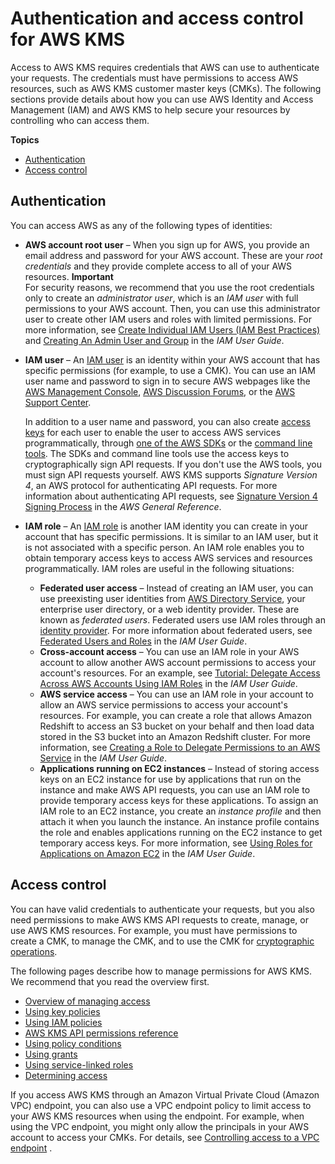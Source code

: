 # Authentication and access control for AWS KMS<a name="control-access"></a>

Access to AWS KMS requires credentials that AWS can use to authenticate your requests\. The credentials must have permissions to access AWS resources, such as AWS KMS customer master keys \(CMKs\)\. The following sections provide details about how you can use AWS Identity and Access Management \(IAM\) and AWS KMS to help secure your resources by controlling who can access them\.

**Topics**
+ [Authentication](#authentication)
+ [Access control](#authorization)

## Authentication<a name="authentication"></a>

You can access AWS as any of the following types of identities:
+ **AWS account root user** – When you sign up for AWS, you provide an email address and password for your AWS account\. These are your *root credentials* and they provide complete access to all of your AWS resources\.
**Important**  
For security reasons, we recommend that you use the root credentials only to create an *administrator user*, which is an *IAM user* with full permissions to your AWS account\. Then, you can use this administrator user to create other IAM users and roles with limited permissions\. For more information, see [Create Individual IAM Users \(IAM Best Practices\)](https://docs.aws.amazon.com/IAM/latest/UserGuide/best-practices.html#create-iam-users) and [Creating An Admin User and Group](https://docs.aws.amazon.com/IAM/latest/UserGuide/getting-started_create-admin-group.html) in the *IAM User Guide*\.
+ **IAM user** – An [IAM user](https://docs.aws.amazon.com/IAM/latest/UserGuide/id_users.html) is an identity within your AWS account that has specific permissions \(for example, to use a CMK\)\. You can use an IAM user name and password to sign in to secure AWS webpages like the [AWS Management Console](https://console.aws.amazon.com/), [AWS Discussion Forums](https://forums.aws.amazon.com/), or the [AWS Support Center](https://console.aws.amazon.com/support/home#/)\.

  In addition to a user name and password, you can also create [access keys](https://docs.aws.amazon.com/IAM/latest/UserGuide/id_credentials_access-keys.html) for each user to enable the user to access AWS services programmatically, through [one of the AWS SDKs](https://aws.amazon.com/tools/#sdk) or the [command line tools](https://aws.amazon.com/tools/#cli)\. The SDKs and command line tools use the access keys to cryptographically sign API requests\. If you don't use the AWS tools, you must sign API requests yourself\. AWS KMS supports *Signature Version 4*, an AWS protocol for authenticating API requests\. For more information about authenticating API requests, see [Signature Version 4 Signing Process](https://docs.aws.amazon.com/general/latest/gr/signature-version-4.html) in the *AWS General Reference*\.
+ **IAM role** – An [IAM role](https://docs.aws.amazon.com/IAM/latest/UserGuide/id_roles.html) is another IAM identity you can create in your account that has specific permissions\. It is similar to an IAM user, but it is not associated with a specific person\. An IAM role enables you to obtain temporary access keys to access AWS services and resources programmatically\. IAM roles are useful in the following situations:
  + **Federated user access** – Instead of creating an IAM user, you can use preexisting user identities from [AWS Directory Service](https://aws.amazon.com/directoryservice/), your enterprise user directory, or a web identity provider\. These are known as *federated users*\. Federated users use IAM roles through an [identity provider](https://docs.aws.amazon.com/IAM/latest/UserGuide/id_roles_providers.html)\. For more information about federated users, see [Federated Users and Roles](https://docs.aws.amazon.com/IAM/latest/UserGuide/introduction_access-management.html#intro-access-roles) in the *IAM User Guide*\.
  + **Cross\-account access** – You can use an IAM role in your AWS account to allow another AWS account permissions to access your account's resources\. For an example, see [Tutorial: Delegate Access Across AWS Accounts Using IAM Roles](https://docs.aws.amazon.com/IAM/latest/UserGuide/tutorial_cross-account-with-roles.html) in the *IAM User Guide*\.
  + **AWS service access** – You can use an IAM role in your account to allow an AWS service permissions to access your account's resources\. For example, you can create a role that allows Amazon Redshift to access an S3 bucket on your behalf and then load data stored in the S3 bucket into an Amazon Redshift cluster\. For more information, see [Creating a Role to Delegate Permissions to an AWS Service](https://docs.aws.amazon.com/IAM/latest/UserGuide/id_roles_create_for-service.html) in the *IAM User Guide*\.
  + **Applications running on EC2 instances** – Instead of storing access keys on an EC2 instance for use by applications that run on the instance and make AWS API requests, you can use an IAM role to provide temporary access keys for these applications\. To assign an IAM role to an EC2 instance, you create an *instance profile* and then attach it when you launch the instance\. An instance profile contains the role and enables applications running on the EC2 instance to get temporary access keys\. For more information, see [Using Roles for Applications on Amazon EC2](https://docs.aws.amazon.com/IAM/latest/UserGuide/id_roles_use_switch-role-ec2.html) in the *IAM User Guide*\.

## Access control<a name="authorization"></a>

You can have valid credentials to authenticate your requests, but you also need permissions to make AWS KMS API requests to create, manage, or use AWS KMS resources\. For example, you must have permissions to create a CMK, to manage the CMK, and to use the CMK for [cryptographic operations](concepts.md#cryptographic-operations)\.

The following pages describe how to manage permissions for AWS KMS\. We recommend that you read the overview first\.
+ [Overview of managing access](control-access-overview.md)
+ [Using key policies](key-policies.md)
+ [Using IAM policies](iam-policies.md)
+ [AWS KMS API permissions reference](kms-api-permissions-reference.md)
+ [Using policy conditions](policy-conditions.md)
+ [Using grants](grants.md)
+ [Using service\-linked roles](using-service-linked-roles.md)
+ [Determining access](determining-access.md)

If you access AWS KMS through an Amazon Virtual Private Cloud \(Amazon VPC\) endpoint, you can also use a VPC endpoint policy to limit access to your AWS KMS resources when using the endpoint\. For example, when using the VPC endpoint, you might only allow the principals in your AWS account to access your CMKs\. For details, see [Controlling access to a VPC endpoint](kms-vpc-endpoint.md#vpce-policy) \.